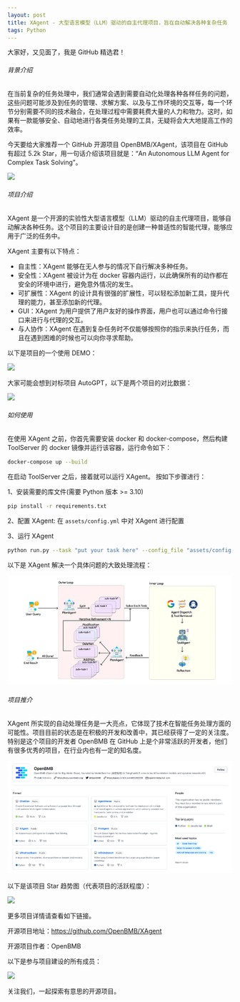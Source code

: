 ```yaml
---
layout: post
title: XAgent - 大型语言模型（LLM）驱动的自主代理项目，旨在自动解决各种复杂任务
tags: Python
---
```


大家好，又见面了，我是 GitHub 精选君！

###### 背景介绍

在当前复杂的任务处理中，我们通常会遇到需要自动化处理各种各样任务的问题，这些问题可能涉及到任务的管理、求解方案、以及与工作环境的交互等，每一个环节分别需要不同的技术融合，在处理过程中需要耗费大量的人力和物力。这时，如果有一款能够安全、自动地进行各类任务处理的工具，无疑将会大大地提高工作的效率。 

今天要给大家推荐一个 GitHub 开源项目 OpenBMB/XAgent，该项目在 GitHub 有超过 5.2k Star，用一句话介绍该项目就是：“An Autonomous LLM Agent for Complex Task Solving”。

![](https://raw.githubusercontent.com/OpenBMB/XAgent/master/assets/readme/overview.png)

###### 项目介绍

XAgent 是一个开源的实验性大型语言模型（LLM）驱动的自主代理项目，能够自动解决各种任务。这个项目的主要设计目的是创建一种普适性的智能代理，能够应用于广泛的任务中。 

XAgent 主要有以下特点：

- 自主性：XAgent 能够在无人参与的情况下自行解决多种任务。
- 安全性：XAgent 被设计为在 docker 容器内运行，以此确保所有的动作都在安全的环境中进行，避免意外情况的发生。
- 可扩展性：XAgent 的设计具有很强的扩展性，可以轻松添加新工具，提升代理的能力，甚至添加新的代理。
- GUI：XAgent 为用户提供了用户友好的操作界面，用户也可以通过命令行接口来进行与代理的交互。
- 与人协作：XAgent 在遇到复杂任务时不仅能够按照你的指示来执行任务，而且在遇到困难的时候也可以向你寻求帮助。

以下是项目的一个使用 DEMO：

![](https://raw.githubusercontent.com/OpenBMB/XAgent/master/assets/readme/demo.gif)

大家可能会想到对标项目 AutoGPT，以下是两个项目的对比数据：

![](https://raw.githubusercontent.com/OpenBMB/XAgent/master/assets/readme/agent_comparison.png)

###### 如何使用

在使用 XAgent 之前，你首先需要安装 docker 和 docker-compose，然后构建 ToolServer 的 docker 镜像并运行该容器，运行命令如下：

```bash
docker-compose up --build
```

在启动 ToolServer 之后，接着就可以运行 XAgent。 按如下步骤进行：

1、安装需要的库文件(需要 Python 版本 >= 3.10)

```bash
pip install -r requirements.txt
```

2、配置 XAgent:
在 `assets/config.yml` 中对 XAgent 进行配置

3、运行 XAgent

```bash
python run.py --task "put your task here" --config_file "assets/config.yml"
```

以下是 XAgent 解决一个具体问题的大致处理流程：

![](https://raw.githubusercontent.com/ZhuPeng/pic/master/images/compress_image-20231219214105363.png)

###### 项目推介

XAgent 所实现的自动处理任务是一大亮点，它体现了技术在智能任务处理方面的可能性。项目目前的状态是在积极的开发和改善中，其已经获得了一定的关注度。特别是这个项目的开发者 OpenBMB 在 GitHub 上是个非常活跃的开发者，他们有很多优秀的项目，在行业内也有一定的知名度。

![](https://raw.githubusercontent.com/ZhuPeng/pic/master/images/compress_image-20231219214317497.png)


以下是该项目 Star 趋势图（代表项目的活跃程度）：

![](https://api.star-history.com/svg?repos=OpenBMB/XAgent&type=Timeline)

更多项目详情请查看如下链接。

开源项目地址：https://github.com/OpenBMB/XAgent 

开源项目作者：OpenBMB

以下是参与项目建设的所有成员：

![](https://contrib.rocks/image?repo=OpenBMB/XAgent)

关注我们，一起探索有意思的开源项目。


